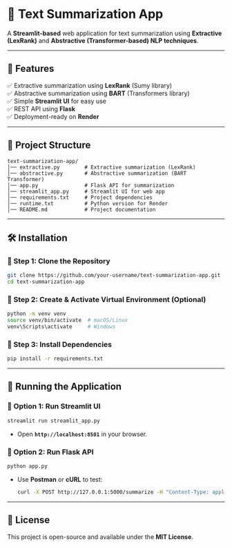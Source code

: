 # **📝 Text Summarization App**  

A **Streamlit-based** web application for text summarization using **Extractive (LexRank)** and **Abstractive (Transformer-based) NLP techniques**.  

---

## **🚀 Features**  
✅ Extractive summarization using **LexRank** (Sumy library)  
✅ Abstractive summarization using **BART** (Transformers library)  
✅ Simple **Streamlit UI** for easy use  
✅ REST API using **Flask**  
✅ Deployment-ready on **Render**  

---

## **📂 Project Structure**  
```
text-summarization-app/
│── extractive.py        # Extractive summarization (LexRank)
│── abstractive.py       # Abstractive summarization (BART Transformer)
│── app.py               # Flask API for summarization
│── streamlit_app.py     # Streamlit UI for web app
│── requirements.txt     # Project dependencies
│── runtime.txt          # Python version for Render
│── README.md            # Project documentation
```

---

## **🛠 Installation**  

### **🔹 Step 1: Clone the Repository**  
```bash
git clone https://github.com/your-username/text-summarization-app.git
cd text-summarization-app
```

### **🔹 Step 2: Create & Activate Virtual Environment (Optional)**
```bash
python -m venv venv
source venv/bin/activate  # macOS/Linux
venv\Scripts\activate     # Windows
```

### **🔹 Step 3: Install Dependencies**  
```bash
pip install -r requirements.txt
```

---

## **🚀 Running the Application**  

### **🔹 Option 1: Run Streamlit UI**  
```bash
streamlit run streamlit_app.py
```
- Open **`http://localhost:8501`** in your browser.

### **🔹 Option 2: Run Flask API**  
```bash
python app.py
```
- Use **Postman** or **cURL** to test:
  ```bash
  curl -X POST http://127.0.0.1:5000/summarize -H "Content-Type: application/json" -d '{"text": "Your input text here..."}'
  ```

---

## **📜 License**
This project is open-source and available under the **MIT License**.